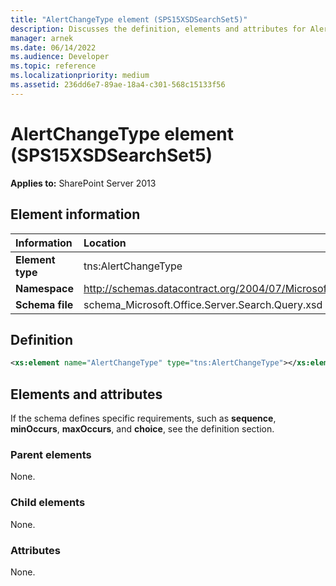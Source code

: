 ```yaml
---
title: "AlertChangeType element (SPS15XSDSearchSet5)"
description: Discusses the definition, elements and attributes for AlertChangeType element (SPS15XSDSearchSet5) which applies to SharePoint Server 2013
manager: arnek
ms.date: 06/14/2022
ms.audience: Developer
ms.topic: reference
ms.localizationpriority: medium
ms.assetid: 236dd6e7-89ae-18a4-c301-568c15133f56
---
```


# AlertChangeType element (SPS15XSDSearchSet5)

**Applies to:** SharePoint Server 2013

## Element information

|Information|Location|
|:-----|:-----|
|**Element type** |tns:AlertChangeType  |
|**Namespace** |http://schemas.datacontract.org/2004/07/Microsoft.Office.Server.Search.Query  |
|**Schema file** |schema_Microsoft.Office.Server.Search.Query.xsd  |

## Definition

```XML
<xs:element name="AlertChangeType" type="tns:AlertChangeType"></xs:element>

```

## Elements and attributes

If the schema defines specific requirements, such as **sequence**, **minOccurs**, **maxOccurs**, and **choice**, see the definition section.

### Parent elements

None.

### Child elements

None.

### Attributes

None.
